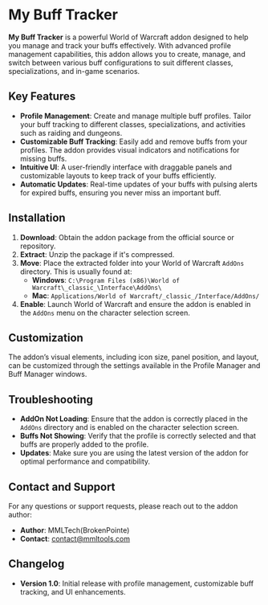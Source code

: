 # My Buff Tracker

**My Buff Tracker** is a powerful World of Warcraft addon designed to help you manage and track your buffs effectively. With advanced profile management capabilities, this addon allows you to create, manage, and switch between various buff configurations to suit different classes, specializations, and in-game scenarios.

## Key Features

- **Profile Management**: Create and manage multiple buff profiles. Tailor your buff tracking to different classes, specializations, and activities such as raiding and dungeons.
- **Customizable Buff Tracking**: Easily add and remove buffs from your profiles. The addon provides visual indicators and notifications for missing buffs.
- **Intuitive UI**: A user-friendly interface with draggable panels and customizable layouts to keep track of your buffs efficiently.
- **Automatic Updates**: Real-time updates of your buffs with pulsing alerts for expired buffs, ensuring you never miss an important buff.

## Installation

1. **Download**: Obtain the addon package from the official source or repository.
2. **Extract**: Unzip the package if it's compressed.
3. **Move**: Place the extracted folder into your World of Warcraft `AddOns` directory. This is usually found at:
   - **Windows**: `C:\Program Files (x86)\World of Warcraft\_classic_\Interface\AddOns\`
   - **Mac**: `Applications/World of Warcraft/_classic_/Interface/AddOns/`
4. **Enable**: Launch World of Warcraft and ensure the addon is enabled in the `AddOns` menu on the character selection screen.

## Customization

The addon’s visual elements, including icon size, panel position, and layout, can be customized through the settings available in the Profile Manager and Buff Manager windows.

## Troubleshooting

- **AddOn Not Loading**: Ensure that the addon is correctly placed in the `AddOns` directory and is enabled on the character selection screen.
- **Buffs Not Showing**: Verify that the profile is correctly selected and that buffs are properly added to the profile.
- **Updates**: Make sure you are using the latest version of the addon for optimal performance and compatibility.

## Contact and Support

For any questions or support requests, please reach out to the addon author:

- **Author**: MMLTech(BrokenPointe)
- **Contact**: contact@mmltools.com

## Changelog

- **Version 1.0**: Initial release with profile management, customizable buff tracking, and UI enhancements.

